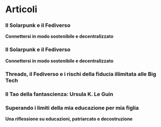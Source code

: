 # Articoli

<div class="card">
  <h3>Il Solarpunk e il Fediverso</h3>
  <p><b>Connettersi in modo sostenibile e decentralizzato</b></p>
  <a href="https://solarpunk.it/il-solarpunk-e-il-fediverso-connettersi-in-modo-sostenibile-e-decentralizzato/2023/"><span class="card-link-spanner"></span></a>
</div>

<div class="card">
  <h3>Il Solarpunk e il Fediverso</h3>
  <p><b>Connettersi in modo sostenibile e decentralizzato</b></p>
  <a href="https://solarpunk.it/il-solarpunk-e-il-fediverso-connettersi-in-modo-sostenibile-e-decentralizzato/2023/"><span class="card-link-spanner"></span></a>
</div>

<div class="card">
  <h3>Threads, il Fediverso e i rischi della fiducia illimitata alle Big Tech</h3>
  <p><b></b></p>
  <a href="https://blog.zeruhur.icu/threads-il-fediverso-e-i-rischi-della-fiducia-illimitata-alle-big-tech"><span class="card-link-spanner"></span></a>
</div>

<div class="card">
  <h3>Il Tao della fantascienza: Ursula K. Le Guin</h3>
  <p><b></b></p>
  <a href="https://blog.zeruhur.icu/il-tao-della-fantascienza-ursula-k"><span class="card-link-spanner"></span></a>
</div>

<div class="card">
  <h3>Superando i limiti della mia educazione per mia figlia</h3>
  <p><b>Una riflessione su educazioni, patriarcato e decostruzione</b></p>
  <a href="https://blog.zeruhur.icu/superando-i-limiti-della-mia-educazione-per-mia-figlia"><span class="card-link-spanner"></span></a>
</div>


